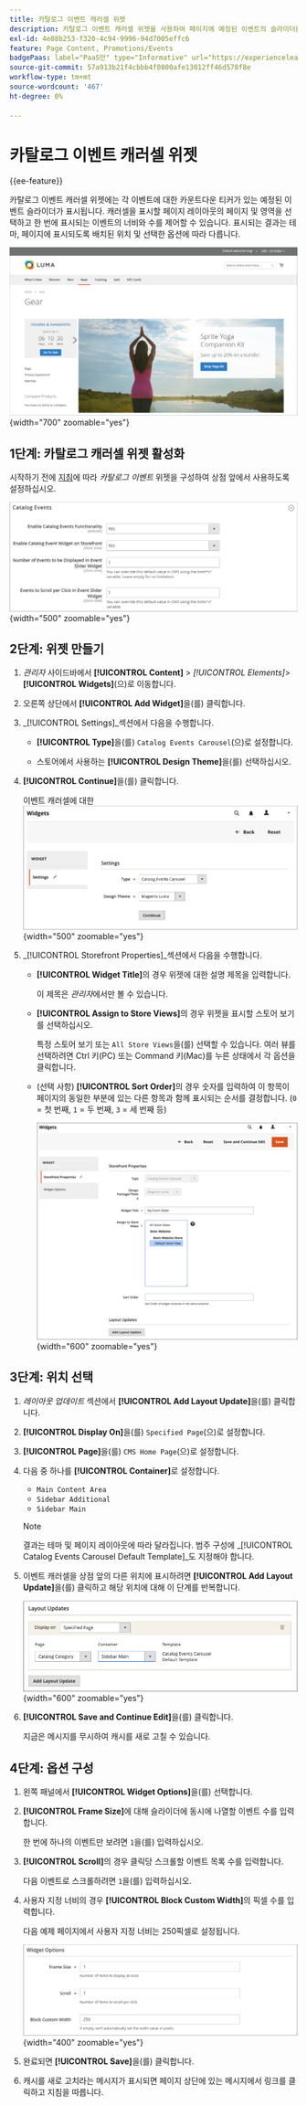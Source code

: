 ```yaml
---
title: 카탈로그 이벤트 캐러셀 위젯
description: 카탈로그 이벤트 캐러셀 위젯을 사용하여 페이지에 예정된 이벤트의 슬라이더를 표시하는 방법에 대해 알아봅니다.
exl-id: 4e88b253-f320-4c94-9996-94d7005effc6
feature: Page Content, Promotions/Events
badgePaas: label="PaaS만" type="Informative" url="https://experienceleague.adobe.com/en/docs/commerce/user-guides/product-solutions" tooltip="Adobe Commerce 온 클라우드 프로젝트(Adobe 관리 PaaS 인프라) 및 온프레미스 프로젝트에만 적용됩니다."
source-git-commit: 57a913b21f4cbbb4f0800afe13012ff46d578f8e
workflow-type: tm+mt
source-wordcount: '467'
ht-degree: 0%

---
```


# 카탈로그 이벤트 캐러셀 위젯

{{ee-feature}}

카탈로그 이벤트 캐러셀 위젯에는 각 이벤트에 대한 카운트다운 티커가 있는 예정된 이벤트 슬라이더가 표시됩니다. 캐러셀을 표시할 페이지 레이아웃의 페이지 및 영역을 선택하고 한 번에 표시되는 이벤트의 너비와 수를 제어할 수 있습니다. 표시되는 결과는 테마, 페이지에 표시되도록 배치된 위치 및 선택한 옵션에 따라 다릅니다.

![왼쪽 사이드바의 이벤트 캐러셀](./assets/storefront-event-carousel-sidebar-gear.png){width="700" zoomable="yes"}

## 1단계: 카탈로그 캐러셀 위젯 활성화

시작하기 전에 [지침](../merchandising-promotions/event-configure.md)에 따라 _카탈로그 이벤트_ 위젯을 구성하여 상점 앞에서 사용하도록 설정하십시오.

![카탈로그 이벤트 구성](./assets/config-catalog-catalog-events-1.png){width="500" zoomable="yes"}

## 2단계: 위젯 만들기

1. _관리자_ 사이드바에서 **[!UICONTROL Content]** > _[!UICONTROL Elements]_>**[!UICONTROL Widgets]**(으)로 이동합니다.

1. 오른쪽 상단에서 **[!UICONTROL Add Widget]**&#x200B;을(를) 클릭합니다.

1. _[!UICONTROL Settings]_섹션에서 다음을 수행합니다.

   - **[!UICONTROL Type]**&#x200B;을(를) `Catalog Events Carousel`(으)로 설정합니다.

   - 스토어에서 사용하는 **[!UICONTROL Design Theme]**&#x200B;을(를) 선택하십시오.

1. **[!UICONTROL Continue]**&#x200B;을(를) 클릭합니다.

   이벤트 캐러셀에 대한 ![위젯 설정](./assets/widget-event-carousel-settings.png){width="500" zoomable="yes"}

1. _[!UICONTROL Storefront Properties]_섹션에서 다음을 수행합니다.

   - **[!UICONTROL Widget Title]**&#x200B;의 경우 위젯에 대한 설명 제목을 입력합니다.

     이 제목은 _관리자_&#x200B;에서만 볼 수 있습니다.

   - **[!UICONTROL Assign to Store Views]**&#x200B;의 경우 위젯을 표시할 스토어 보기를 선택하십시오.

     특정 스토어 보기 또는 `All Store Views`을(를) 선택할 수 있습니다. 여러 뷰를 선택하려면 Ctrl 키(PC) 또는 Command 키(Mac)를 누른 상태에서 각 옵션을 클릭합니다.

   - (선택 사항) **[!UICONTROL Sort Order]**&#x200B;의 경우 숫자를 입력하여 이 항목이 페이지의 동일한 부분에 있는 다른 항목과 함께 표시되는 순서를 결정합니다. (`0` = 첫 번째, `1` = 두 번째, `3` = 세 번째 등)

     ![Widget storefront 속성](./assets/widget-event-carousel-storefront-properties.png){width="600" zoomable="yes"}

## 3단계: 위치 선택

1. _레이아웃 업데이트_ 섹션에서 **[!UICONTROL Add Layout Update]**&#x200B;을(를) 클릭합니다.

1. **[!UICONTROL Display On]**&#x200B;을(를) `Specified Page`(으)로 설정합니다.

1. **[!UICONTROL Page]**&#x200B;을(를) `CMS Home Page`(으)로 설정합니다.

1. 다음 중 하나를 **[!UICONTROL Container]**&#x200B;로 설정합니다.

   - `Main Content Area`
   - `Sidebar Additional`
   - `Sidebar Main`

   >[!NOTE]
   >
   >결과는 테마 및 페이지 레이아웃에 따라 달라집니다. 범주 구성에 _[!UICONTROL Catalog Events Carousel Default Template]_도 지정해야 합니다.

1. 이벤트 캐러셀을 상점 앞의 다른 위치에 표시하려면 **[!UICONTROL Add Layout Update]**&#x200B;을(를) 클릭하고 해당 위치에 대해 이 단계를 반복합니다.

   ![레이아웃 업데이트](./assets/widget-event-carousel-layout-updates-catalog-category-sidebar.png){width="600" zoomable="yes"}

1. **[!UICONTROL Save and Continue Edit]**&#x200B;을(를) 클릭합니다.

   지금은 메시지를 무시하여 캐시를 새로 고칠 수 있습니다.

## 4단계: 옵션 구성

1. 왼쪽 패널에서 **[!UICONTROL Widget Options]**&#x200B;을(를) 선택합니다.

1. **[!UICONTROL Frame Size]**&#x200B;에 대해 슬라이더에 동시에 나열할 이벤트 수를 입력합니다.

   한 번에 하나의 이벤트만 보려면 `1`을(를) 입력하십시오.

1. **[!UICONTROL Scroll]**&#x200B;의 경우 클릭당 스크롤할 이벤트 목록 수를 입력합니다.

   다음 이벤트로 스크롤하려면 `1`을(를) 입력하십시오.

1. 사용자 지정 너비의 경우 **[!UICONTROL Block Custom Width]**&#x200B;의 픽셀 수를 입력합니다.

   다음 예제 페이지에서 사용자 지정 너비는 250픽셀로 설정됩니다.

   ![사용자 지정 너비 위젯 옵션](./assets/widget-options-custom-width.png){width="400" zoomable="yes"}

1. 완료되면 **[!UICONTROL Save]**&#x200B;을(를) 클릭합니다.

1. 캐시를 새로 고치라는 메시지가 표시되면 페이지 상단에 있는 메시지에서 링크를 클릭하고 지침을 따릅니다.

